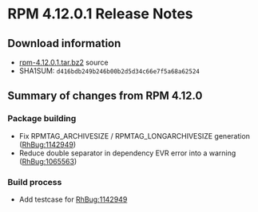 # RPM 4.12.0.1 Release Notes



## Download information

 * [rpm-4.12.0.1.tar.bz2](http://rpm.org/releases/rpm-4.12.x/rpm-4.12.0.1.tar.bz2) source
 * SHA1SUM: `d416bdb249b246b00b2d5d34c66e7f5a68a62524`

## Summary of changes from RPM 4.12.0

### Package building

 * Fix RPMTAG_ARCHIVESIZE / RPMTAG_LONGARCHIVESIZE generation ([RhBug:1142949](https://bugzilla.redhat.com/show_bug.cgi?id=1142949))
 * Reduce double separator in dependency EVR error into a
   warning ([RhBug:1065563](https://bugzilla.redhat.com/show_bug.cgi?id=1065563))

### Build process

 * Add testcase for [RhBug:1142949](https://bugzilla.redhat.com/show_bug.cgi?id=1142949)

